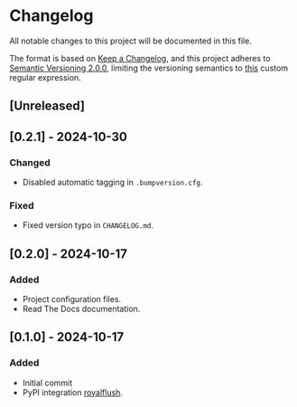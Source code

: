 # Changelog

All notable changes to this project will be documented in this file.

The format is based on [Keep a Changelog](https://keepachangelog.com/en/1.1.0/), and this project adheres to [Semantic Versioning 2.0.0](https://semver.org/spec/v2.0.0.html), limiting the versioning semantics to [this](https://regex101.com/r/4HWpCE/2) custom regular expression.

## [Unreleased]

## [0.2.1] - 2024-10-30

### Changed
- Disabled automatic tagging in `.bumpversion.cfg`.

### Fixed
- Fixed version typo in `CHANGELOG.md`.

## [0.2.0] - 2024-10-17

### Added
- Project configuration files.
- Read The Docs documentation.

## [0.1.0] - 2024-10-17

### Added
- Initial commit
- PyPI integration [royalflush](https://pypi.org/project/royalflush/).


